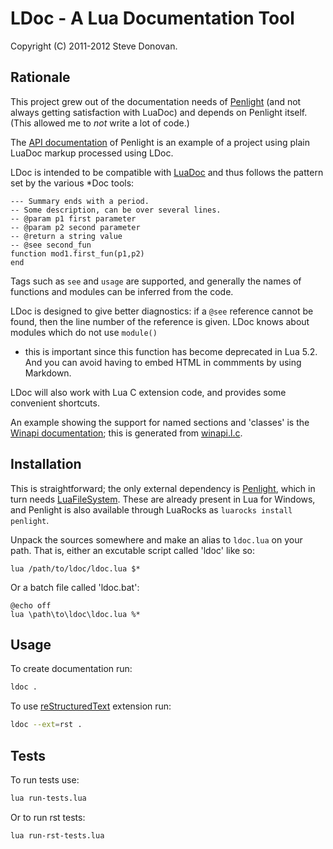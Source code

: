 # LDoc - A Lua Documentation Tool

Copyright (C) 2011-2012 Steve Donovan.

## Rationale

This project grew out of the documentation needs of
[Penlight](https://github.com/stevedonovan/Penlight) (and not always getting satisfaction
with LuaDoc) and depends on Penlight itself.(This allowed me to _not_ write a lot of code.)

The [API documentation](http://stevedonovan.github.com/Penlight/api/index.html) of Penlight
is an example of a project using plain LuaDoc markup processed using LDoc.

LDoc is intended to be compatible with [LuaDoc](http://keplerproject.github.io/luadoc/) and
thus follows the pattern set by the various *Doc tools:

    --- Summary ends with a period.
    -- Some description, can be over several lines.
    -- @param p1 first parameter
    -- @param p2 second parameter
    -- @return a string value
    -- @see second_fun
    function mod1.first_fun(p1,p2)
    end

Tags such as `see` and `usage` are supported, and generally the names of functions and
modules can be inferred from the code.

LDoc is designed to give better diagnostics: if a `@see` reference cannot be found, then the
line number of the reference is given.  LDoc knows about modules which do not use `module()`
- this is important since this function has become deprecated in Lua 5.2. And you can avoid
having to embed HTML in commments by using Markdown.

LDoc will also work with Lua C extension code, and provides some convenient shortcuts.

An example showing the support for named sections and 'classes' is the [Winapi
documentation](http://stevedonovan.github.com/winapi/api.html); this is generated from
[winapi.l.c](https://github.com/stevedonovan/winapi/blob/master/winapi.l.c).

## Installation

This is straightforward; the only external dependency is
[Penlight](https://github.com/stevedonovan/Penlight), which in turn needs
[LuaFileSystem](http://keplerproject.github.com/luafilesystem/). These are already present
in Lua for Windows, and Penlight is also available through LuaRocks as `luarocks install
penlight`.

Unpack the sources somewhere and make an alias to `ldoc.lua` on your path. That is, either
an excutable script called 'ldoc' like so:

    lua /path/to/ldoc/ldoc.lua $*

Or a batch file called 'ldoc.bat':

    @echo off
    lua \path\to\ldoc\ldoc.lua %*

## Usage

To create documentation run:
```bash
ldoc .
```
To use [reStructuredText](https://docutils.sourceforge.io/docs/ref/rst/restructuredtext.html) extension run:
```bash
ldoc --ext=rst .
```

## Tests

To run tests use:

```bash
lua run-tests.lua
```

Or to run rst tests:

```bash
lua run-rst-tests.lua
```

